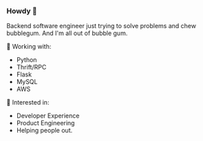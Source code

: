 ### Howdy 🤠
Backend software engineer just trying to solve problems and chew bubblegum. And I'm all out of bubble gum. 

 👔 Working with:
- Python
- Thrift/RPC
- Flask
- MySQL
- AWS

🤔 Interested in:
- Developer Experience
- Product Engineering
- Helping people out.
